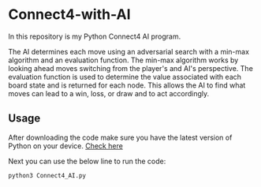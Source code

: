 # Connect4-with-AI

In this repository is my Python Connect4 AI program.

The AI determines each move using an adversarial search with a min-max algorithm and an evaluation function. The min-max algorithm works by looking ahead moves switching from the player's and AI's perspective. The evaluation function is used to determine the value associated with each board state and is returned for each node. This allows the AI to find what moves can lead to a win, loss, or draw and to act accordingly. 


## Usage
After downloading the code make sure you have the latest version of Python on your device. [Check here](https://www.python.org/downloads/) 

Next you can use the below line to run the code:
```
python3 Connect4_AI.py
```
